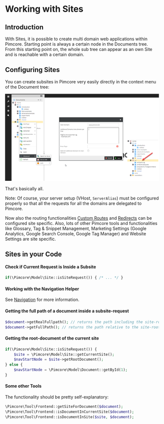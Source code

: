 # Working with Sites

## Introduction
With Sites, it is possible to create multi domain web applications within Pimcore. 
 Starting point is always a certain node in the Documents tree. From this starting point on, the whole sub tree can appear
 as an own Site and is reachable with a certain domain.  

## Configuring Sites
You can create subsites in Pimcore very easily directly in the context menu of the Document tree: 

![Configuring Sites](../../img/sites.png)

That's basically all.
 
 Note: Of course, your server setup (VHost, `ServerAlias`) must be configured properly so that all the requests for all the 
 domains are delegated to Pimcore. 
 
 
Now also the routing functionalities [Custom Routes](./02_Custom_Routes.md) and [Redirects](./04_Redirects.md) 
can be configured site specific. 
Also, lots of other Pimcore tools and functionalities like Glossary, Tag & Snippet Management, Marketing Settings 
(Google Analytics, Google Search Console, Google Tag Manager) and Website Settings are site specific. 


## Sites in your Code

#### Check if Current Request is Inside a Subsite

```php 
if(\Pimcore\Model\Site::isSiteRequest()) { /* ... */ }
```

#### Working with the Navigation Helper
See [Navigation](../../03_Documents/03_Navigation.md) for more information. 


#### Getting the full path of a document inside a subsite-request
```php 
$document->getRealFullpath(); // returns the path including the site-root
$document->getFullPath(); // returns the path relative to the site-root
```


#### Getting the root-document of the current site
```php 
if(\Pimcore\Model\Site::isSiteRequest()) {
    $site = \Pimcore\Model\Site::getCurrentSite();
    $navStartNode = $site->getRootDocument();
} else {
    $navStartNode = \Pimcore\Model\Document::getById(1);
}
```

#### Some other Tools
The functionality should be pretty self-explanatory: 
```php 
\Pimcore\Tool\Frontend::getSiteForDocument($document);
\Pimcore\Tool\Frontend::isDocumentInCurrentSite($document);
\Pimcore\Tool\Frontend::isDocumentInSite($site, $document);
```